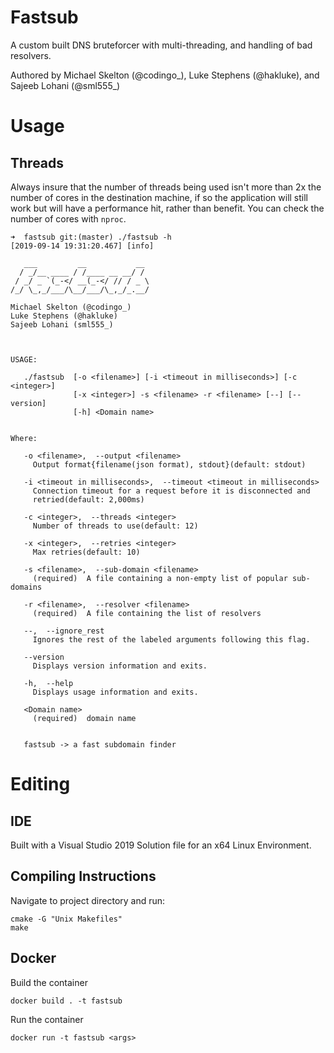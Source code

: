 # Fastsub
A custom built DNS bruteforcer with multi-threading, and handling of bad resolvers.

Authored by Michael Skelton (@codingo_), Luke Stephens (@hakluke), and Sajeeb Lohani (@sml555_)

# Usage

## Threads
Always insure that the number of threads being used isn't more than 2x the number of cores in the destination machine, if so the application will still work but will have a performance hit, rather than benefit. You can check the number of cores with `nproc`.

```
➜  fastsub git:(master) ./fastsub -h 
[2019-09-14 19:31:20.467] [info] 

   ___         __           __
  / _/__ ____ / /____ __ __/ /
 / _/ _ `(_-</ __(_-</ // / _ \
/_/ \_,_/___/\__/___/\_,_/_.__/

Michael Skelton (@codingo_)
Luke Stephens (@hakluke)
Sajeeb Lohani (sml555_)



USAGE:

   ./fastsub  [-o <filename>] [-i <timeout in milliseconds>] [-c <integer>]
              [-x <integer>] -s <filename> -r <filename> [--] [--version]
              [-h] <Domain name>


Where:

   -o <filename>,  --output <filename>
     Output format{filename(json format), stdout}(default: stdout)

   -i <timeout in milliseconds>,  --timeout <timeout in milliseconds>
     Connection timeout for a request before it is disconnected and
     retried(default: 2,000ms)

   -c <integer>,  --threads <integer>
     Number of threads to use(default: 12)

   -x <integer>,  --retries <integer>
     Max retries(default: 10)

   -s <filename>,  --sub-domain <filename>
     (required)  A file containing a non-empty list of popular sub-domains

   -r <filename>,  --resolver <filename>
     (required)  A file containing the list of resolvers

   --,  --ignore_rest
     Ignores the rest of the labeled arguments following this flag.

   --version
     Displays version information and exits.

   -h,  --help
     Displays usage information and exits.

   <Domain name>
     (required)  domain name


   fastsub -> a fast subdomain finder

```
# Editing

## IDE
Built with a Visual Studio 2019 Solution file for an x64 Linux Environment.

## Compiling Instructions
Navigate to project directory and run:
```
cmake -G "Unix Makefiles"
make
```

## Docker
Build the container
```
docker build . -t fastsub
```

Run the container
```
docker run -t fastsub <args>
```
